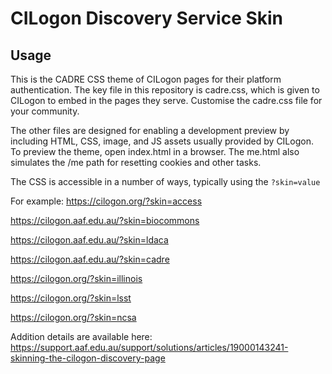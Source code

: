 # CILogon Discovery Service Skin

## Usage

This is the CADRE CSS theme of CILogon pages for their platform authentication. The key file in this repository is cadre.css, which is given to CILogon to embed in the pages they serve. Customise the cadre.css file for your community.

The other files are designed for enabling a development preview by including HTML, CSS, image, and JS assets usually provided by CILogon. To preview the theme, open index.html in a browser. The me.html also simulates the /me path for resetting cookies and other tasks.

The CSS is accessible in a number of ways, typically using the `?skin=value`

For example:
https://cilogon.org/?skin=access

https://cilogon.aaf.edu.au/?skin=biocommons

https://cilogon.aaf.edu.au/?skin=ldaca

https://cilogon.aaf.edu.au/?skin=cadre

https://cilogon.org/?skin=illinois

https://cilogon.org/?skin=lsst

https://cilogon.org/?skin=ncsa

Addition details are available here:
https://support.aaf.edu.au/support/solutions/articles/19000143241-skinning-the-cilogon-discovery-page
